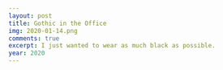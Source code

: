 ```yaml
---
layout: post
title: Gothic in the Office
img: 2020-01-14.png
comments: true
excerpt: I just wanted to wear as much black as possible.
year: 2020
---
```

